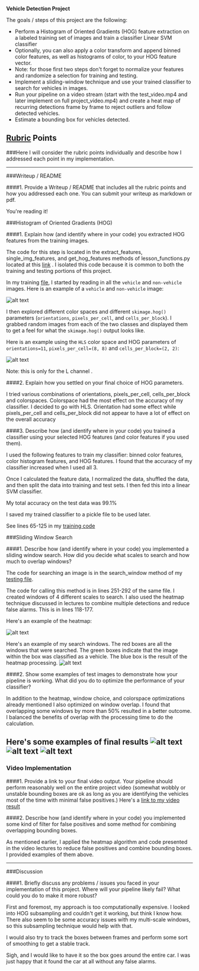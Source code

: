 
**Vehicle Detection Project**

The goals / steps of this project are the following:

* Perform a Histogram of Oriented Gradients (HOG) feature extraction on a labeled training set of images and train a classifier Linear SVM classifier
* Optionally, you can also apply a color transform and append binned color features, as well as histograms of color, to your HOG feature vector. 
* Note: for those first two steps don't forget to normalize your features and randomize a selection for training and testing.
* Implement a sliding-window technique and use your trained classifier to search for vehicles in images.
* Run your pipeline on a video stream (start with the test_video.mp4 and later implement on full project_video.mp4) and create a heat map of recurring detections frame by frame to reject outliers and follow detected vehicles.
* Estimate a bounding box for vehicles detected.

[//]: # (Image References)
[image1]: ./output_images/car_notcar.png
[image2]: ./output_images/HOGviz.png
[image3]: ./output_images/heatmap.png
[image4]: ./output_images/search_windows.png
[image5]: ./output_images/detects1.png
[image6]: ./output_images/detects2.png
[image7]: ./output_images/detects3.png
[video1]: ./output_images/project_video_output.mp4

## [Rubric](https://review.udacity.com/#!/rubrics/513/view) Points
###Here I will consider the rubric points individually and describe how I addressed each point in my implementation.  

---
###Writeup / README

####1. Provide a Writeup / README that includes all the rubric points and how you addressed each one.  You can submit your writeup as markdown or pdf. 

You're reading it!

###Histogram of Oriented Gradients (HOG)

####1. Explain how (and identify where in your code) you extracted HOG features from the training images.

The code for this step is located in the extract_features, single_img_features, and get_hog_features methods of lesson_functions.py located at this [link](https://github.com/haallen/CarND-Vehicle-Detection-P5/blob/master/lesson_functions.py) . I isolated this code because it is common to both the training and testing portions of this project. 

In my training [file](https://github.com/haallen/CarND-Vehicle-Detection-P5/blob/master/VehicleDetection_trainPipeline.py), I started by reading in all the `vehicle` and `non-vehicle` images.  Here is an example of a `vehicle` and `non-vehicle` image:

![alt text][image1]

I then explored different color spaces and different `skimage.hog()` parameters (`orientations`, `pixels_per_cell`, and `cells_per_block`).  I grabbed random images from each of the two classes and displayed them to get a feel for what the `skimage.hog()` output looks like.

Here is an example using the `HLS` color space and HOG parameters of `orientations=11`, `pixels_per_cell=(8, 8)` and `cells_per_block=(2, 2)`:

![alt text][image2]

Note: this is only for the L channel .

####2. Explain how you settled on your final choice of HOG parameters.

I tried various combinations of orientations, pixels_per_cell, cells_per_block and colorspaces. Colorspace had the most effect on the accuracy of my classifier. I decided to go with HLS. Orientation had some effect while pixels_per_cell and cells_per_block did not appear to have a lot of effect on the overall accuracy

####3. Describe how (and identify where in your code) you trained a classifier using your selected HOG features (and color features if you used them).

I used the following features to train my classifier: binned color features, color histogram features, and HOG features. I found that the accuracy of my classifier increased when I used all 3. 

Once I calculated the feature data, I normalized the data, shuffled the data, and then split the data into training and test sets. I then fed this into a linear SVM classifier.

My total accuracy on the test data was 99.1%

I saved my trained classifier to a pickle file to be used later.

See lines 65-125 in my  [training code](https://github.com/haallen/CarND-Vehicle-Detection-P5/blob/master/VehicleDetection_trainPipeline.py)

###Sliding Window Search

####1. Describe how (and identify where in your code) you implemented a sliding window search.  How did you decide what scales to search and how much to overlap windows?

The code for searching an image is in the search_window method of my [testing file](https://github.com/haallen/CarND-Vehicle-Detection-P5/blob/master/VehicleDetection_testPipeline.py).

The code for calling this method is in lines 251-292 of the same file. I created windows of 4 different scales to search. I also used the heatmap technique discussed in lectures to combine multiple detections and reduce false alarms. This is in lines 118-177.

Here's an example of the heatmap:

![alt text][image3]

Here's an example of my search windows. The red boxes are all the windows that were searched. The green boxes indicate that the image within the box was classified as a vehicle. The blue box is the result of the heatmap processing. 
![alt text][image4]

####2. Show some examples of test images to demonstrate how your pipeline is working.  What did you do to optimize the performance of your classifier?

In addition to the heatmap, window choice, and colorspace optimizations already mentioned I also optimized on window overlap. I found that overlapping some windows by more than 50% resulted in a better outcome. I balanced the benefits of overlap with the processing time to do the calculation.

Here's some examples of final results
![alt text][image5]
![alt text][image6]
![alt text][image7]
---

### Video Implementation

####1. Provide a link to your final video output.  Your pipeline should perform reasonably well on the entire project video (somewhat wobbly or unstable bounding boxes are ok as long as you are identifying the vehicles most of the time with minimal false positives.)
Here's a [link to my video result](./output_images/project_video_output.mp4)


####2. Describe how (and identify where in your code) you implemented some kind of filter for false positives and some method for combining overlapping bounding boxes.

As mentioned earlier, I applied the heatmap algorithm and code presented in the video lectures to reduce false positives and combine bounding boxes. I provided examples of them above. 

---

###Discussion

####1. Briefly discuss any problems / issues you faced in your implementation of this project.  Where will your pipeline likely fail?  What could you do to make it more robust?

First and foremost, my approach is too computationally expensive. I looked into HOG subsampling and couldn't get it working, but think I know how. There also seem to be some accuracy issues with my multi-scale windows, so this subsampling technique would help with that.

I would also try to track the boxes between frames and perform some sort of smoothing to get a stable track. 

Sigh, and I would like to have it so the box goes around the entire car. I was just happy that it found the car at all without any false alarms. 
